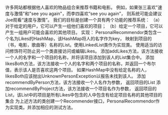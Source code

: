 许多网站都根据他人喜欢的物品组合来推荐书籍和电影。
例如，如果张三喜欢"速度与激情"和"see you again"，而李四喜欢“see you again”，
则系统可能会建议Joe观看“速度与激情”。 我们的目标是创建一个具有两个功能的推荐系统： 
（a）对于给定的用户，它可以产生一组他们喜欢的项目； 
（b）给定一个项目，它可以产生一组用户可能会喜欢的其他项目。 
实现： PersonalRecommendor类包含一个名为Likes的HashMap，该HashMap将人的名字作为key，
映射到项目的（书，电影，歌曲等）名称的List。使用LinkedList类作为实现类。
使用适当的访问修饰符可防止另一个类直接访问或编辑Likes。 
添加addLikes方法，该方法接收一个人的名字和一个项目的名称，并将该项目添加到该人的List集合中。
 添加likesBoth方法，该方法接收一个人的名字和两个项目的名称，并返回一个布尔值，表示该人是否喜欢这两个项目。
 如果HashMap中没有给定名称的人，likesBoth应该抛出UnknownPersonException以报告未找到该人。 
 添加recommendByPerson方法，该方法接收一个人名作为参数，
 返回项目的List 添加recommendByProject方法，该方法接收一个项目名作为参数，
 返回项目的List，该List中的项目是所有Likes中包含的人中包含有给定项目名称的其他项目的集合 
 为上述方法的类创建一个Recommender接口，PersonalRecommendor作为实现类。并添加相应的测试方法。